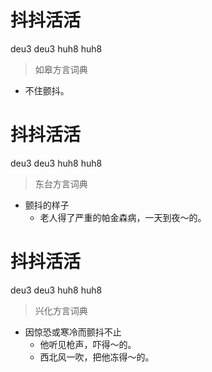 # 抖抖活活
deu3 deu3 huh8 huh8
> 如皋方言词典
- 不住颤抖。

# 抖抖活活
deu3 deu3 huh8 huh8
> 东台方言词典
- 颤抖的样子
  - 老人得了严重的帕金森病，一天到夜～的。

# 抖抖活活
deu3 deu3 huh8 huh8
> 兴化方言词典
- 因惊恐或寒冷而颤抖不止
  - 他听见枪声，吓得～的。
  - 西北风一吹，把他冻得～的。
